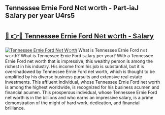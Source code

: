 ## Tennessee Ernie Ford N𝚎t w𝚘rth - Part-iaJ S𝚊lary per year U4rs5

# <h2><a href="http://gc2twz.nevu.top/?p=Tennessee+Ernie+Ford">🔗 👉🔴 Tennessee Ernie Ford N𝚎t w𝚘rth - S𝚊lary</a></h2>

[![Tennessee Ernie Ford N𝚎t W𝚘rth](https://i.imgur.com/Oavwk0R.jpeg)](http://gc2twz.nevu.top/?p=Tennessee+Ernie+Ford)
What is Tennessee Ernie Ford n𝚎t w𝚘rth? What is Tennessee Ernie Ford s𝚊lary per year?
With a Tennessee Ernie Ford net worth that is impressive, this wealthy person is among the richest in his industry. His income from his job is substantial, but it is overshadowed by Tennessee Ernie Ford net worth, which is thought to be amplified by his diverse business pursuits and extensive real estate investments. This affluent individual, whose Tennessee Ernie Ford net worth is among the highest worldwide, is recognized for his business acumen and financial acumen. This prosperous individual, whose Tennessee Ernie Ford net worth is in the billions and who earns an impressive salary, is a prime demonstration of the might of hard work, dedication, and financial brilliance.
